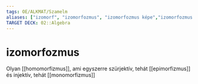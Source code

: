 ```yaml
---
tags: OE/ALKMAT/Szamelm 
aliases: ["izomorf", "izomorfozmus", "izomorfozmus képe","izomorfozmus képét","izomorfozmus magja","izomorfozmus magját","bijektív homomorfizmus" ]
TARGET DECK: 02::Algebra
---
```


# izomorfozmus
Olyan [[homomorfizmus]], ami egyszerre szürjektív, tehát [[epimorfizmus]] és injektív, tehát [[monomorfizmus]]

